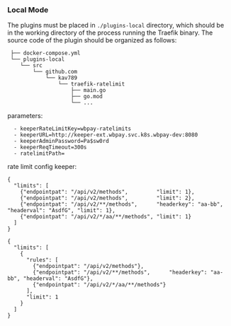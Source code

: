 ### Local Mode


The plugins must be placed in `./plugins-local` directory,
which should be in the working directory of the process running the Traefik binary.
The source code of the plugin should be organized as follows:

```
 ├── docker-compose.yml
 └── plugins-local
    └── src
        └── github.com
            └── kav789
                └── traefik-ratelimit
                    ├── main.go
                    ├── go.mod
                    └── ...

```
parameters:

```
  - keeperRateLimitKey=wbpay-ratelimits
  - keeperURL=http://keeper-ext.wbpay.svc.k8s.wbpay-dev:8080
  - keeperAdminPassword=Pa$sw0rd
  - keeperReqTimeout=300s
  - ratelimitPath=

```
rate limit config keeper:

```
{
  "limits": [
    {"endpointpat": "/api/v2/methods",         "limit": 1},
    {"endpointpat": "/api/v2/methods",         "limit": 2},
    {"endpointpat": "/api/v2/**/methods",      "headerkey": "aa-bb", "headerval": "AsdfG", "limit": 1},
    {"endpointpat": "/api/v2/*/aa/**/methods", "limit": 1}
  ]
}
```


```
{
  "limits": [
    {
      "rules": [
        {"endpointpat": "/api/v2/methods"},
        {"endpointpat": "/api/v2/**/methods",      "headerkey": "aa-bb", "headerval": "AsdfG"},
        {"endpointpat": "/api/v2/*/aa/**/methods"}
      ],
      "limit": 1
    }
  ]
}
```
